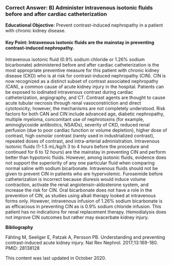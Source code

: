 
### Correct Answer: B) Administer intravenous isotonic fluids before and after cardiac catheterization 

**Educational Objective:** Prevent contrast-induced nephropathy in a patient with chronic kidney disease.

#### **Key Point:** Intravenous isotonic fluids are the mainstay in preventing contrast-induced nephropathy.

Intravenous isotonic fluid (0.9% sodium chloride or 1.26% sodium bicarbonate) administered before and after cardiac catheterization is the most appropriate preventive measure for this patient with chronic kidney disease (CKD) who is at risk for contrast-induced nephropathy (CIN). CIN is now recognized as a distinct subset of contrast associated nephropathy (CAN), a common cause of acute kidney injury in the hospital. Patients can be exposed to iodinated intravenous contrast during cardiac catheterization, angiography, and CT. Contrast agents are thought to cause acute tubular necrosis through renal vasoconstriction and direct cytotoxicity; however, the mechanisms are not completely understood. Risk factors for both CAN and CIN include advanced age, diabetic nephropathy, multiple myeloma, concomitant use of nephrotoxins (for example, aminoglycoside antibiotics, NSAIDs), severity of CKD, reduced renal perfusion (due to poor cardiac function or volume depletion), higher dose of contrast, high osmolar contrast (rarely used in industrialized contrast), repeated doses of contrast, and intra-arterial administration. Intravenous isotonic fluids (1-1.5 mL/kg/h 3 to 4 hours before the procedure and continued for 6 to 12 hours) are the mainstay in preventing CIN and perform better than hypotonic fluids. However, among isotonic fluids, evidence does not support the superiority of any one particular fluid when comparing normal saline with sodium bicarbonate. Intravenous fluids should not be given to prevent CIN in patients who are hypervolemic.
Furosemide before catheterization is incorrect because diuresis would induce volume contraction, activate the renal angiotensin-aldosterone system, and increase the risk for CIN.
Oral bicarbonate does not have a role in the prevention of CIN, as studies using alkali therapy looked at intravenous forms only. However, intravenous infusion of 1.26% sodium bicarbonate is as efficacious in preventing CIN as is 0.9% sodium chloride infusion.
This patient has no indications for renal replacement therapy. Hemodialysis does not improve CIN outcomes but rather may exacerbate kidney injury.

**Bibliography**

Fähling M, Seeliger E, Patzak A, Persson PB. Understanding and preventing contrast-induced acute kidney injury. Nat Rev Nephrol. 2017;13:169-180. PMID: 28138128

This content was last updated in October 2020.
